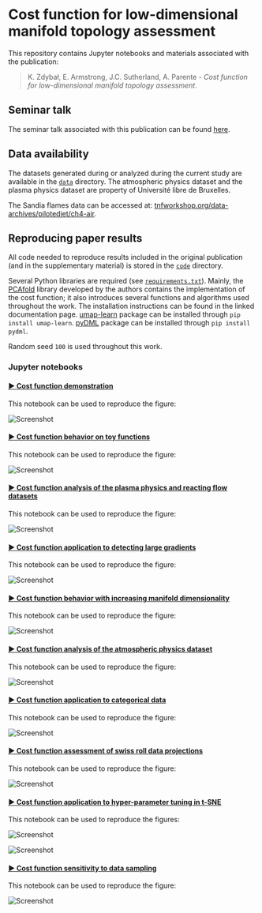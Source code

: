 # Cost function for low-dimensional manifold topology assessment

This repository contains Jupyter notebooks and materials associated with the publication:

> K. Zdybał, E. Armstrong, J.C. Sutherland, A. Parente - *Cost function for low-dimensional manifold topology assessment*.

## Seminar talk

The seminar talk associated with this publication can be found [here](https://www.vki.ac.be/index.php/vki-seminars).

## Data availability

The datasets generated during or analyzed during the current study are available in the [``data``](data/) directory. The atmospheric physics dataset and the plasma physics dataset are property of Université libre de Bruxelles. 

The Sandia flames data can be accessed at: [tnfworkshop.org/data-archives/pilotedjet/ch4-air](https://tnfworkshop.org/data-archives/pilotedjet/ch4-air).

## Reproducing paper results

All code needed to reproduce results included in the original publication (and in the supplementary material) is stored in the [``code``](code/) directory.

Several Python libraries are required (see [`requirements.txt`](requirements.txt)). Mainly, the [PCAfold](https://pcafold.readthedocs.io/en/latest/index.html) library developed by the authors contains the implementation of the cost function; it also introduces several functions and algorithms used throughout the work. The installation instructions can be found in the linked documentation page. [umap-learn](https://umap-learn.readthedocs.io/en/latest/index.html) package can be installed through `pip install umap-learn`. [pyDML](https://pydml.readthedocs.io/en/latest/index.html) package can be installed through `pip install pydml`.

Random seed `100` is used throughout this work.

### Jupyter notebooks

#### [▶︎ Cost function demonstration](code/paper-Figure-1-cost-function-demonstration.ipynb)

This notebook can be used to reproduce the figure:

![Screenshot](figures/paper-Figure-1-cost-function-demonstration.png)

#### [▶︎ Cost function behavior on toy functions](code/paper-Figure-2-cost-function-behavior-on-toy-functions.ipynb)

This notebook can be used to reproduce the figure:

![Screenshot](figures/paper-Figure-2-cost-function-behavior-on-toy-functions.png)

#### [▶︎ Cost function analysis of the plasma physics and reacting flow datasets](code/paper-Figure-3-plasma-physics-and-reacting-flows.ipynb)

This notebook can be used to reproduce the figure:

![Screenshot](figures/paper-Figure-3-plasma-physics-and-reacting-flows.png)

#### [▶︎ Cost function application to detecting large gradients](code/paper-Figure-4-cost-function-application-to-detecting-large-gradients.ipynb)

This notebook can be used to reproduce the figure:

![Screenshot](figures/paper-Figure-4-cost-function-application-to-detecting-large-gradients.png)

#### [▶︎ Cost function behavior with increasing manifold dimensionality](code/paper-Figure-5-cost-dimensionality-Sandia-flame.ipynb)

This notebook can be used to reproduce the figure:

![Screenshot](figures/paper-Figure-5-cost-dimensionality-Sandia-flame.png)

#### [▶︎ Cost function analysis of the atmospheric physics dataset](code/paper-Figure-6-atmospheric-physics.ipynb)

This notebook can be used to reproduce the figure:

![Screenshot](figures/paper-Figure-6-atmospheric-physics.png)

#### [▶︎ Cost function application to categorical data](code/paper-Figure-7-cost-function-application-to-categorical-data.ipynb)

This notebook can be used to reproduce the figure:

![Screenshot](figures/paper-Figure-7-cost-function-application-to-categorical-data.png)

#### [▶︎ Cost function assessment of swiss roll data projections](code/paper-Supplement-swiss-roll-data.ipynb)

This notebook can be used to reproduce the figure:

![Screenshot](figures/paper-Supplement-swiss-roll-data.png)

#### [▶︎ Cost function application to hyper-parameter tuning in t-SNE](code/paper-Supplement-cost-function-application-to-hyper-parameter-tuning.ipynb)

This notebook can be used to reproduce the figures:

![Screenshot](figures/paper-Supplement-cost-function-application-to-hyper-parameter-tuning-3D.png)

![Screenshot](figures/paper-Supplement-cost-function-application-to-hyper-parameter-tuning-2D.png)

#### [▶︎ Cost function sensitivity to data sampling](code/paper-Supplement-sensitivity-to-data-sampling.ipynb)

This notebook can be used to reproduce the figure:

![Screenshot](figures/paper-Supplement-sensitivity-to-data-sampling.png)
